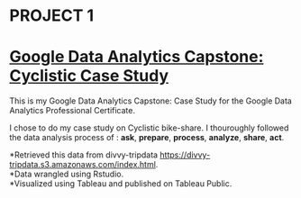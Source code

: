# PROJECT 1

# [Google Data Analytics Capstone: Cyclistic Case Study](file:///C:/Users/DADDY/Documents/GitHub/Cyclistic_Case_Study_Coursera/PROJECTS/Cyclistic_Case_Study.html#PREPARE)
 
 This is my Google Data Analytics Capstone: Case Study for the Google Data Analytics Professional Certificate.  

I chose to do my case study on Cyclistic bike-share.
I thouroughly followed the data analysis process of : __ask__, __prepare__, __process__, __analyze__, __share__, __act__.

*Retrieved this data from divvy-tripdata https://divvy-tripdata.s3.amazonaws.com/index.html.  
*Data wrangled using Rstudio.  
*Visualized using Tableau and published on Tableau Public.  
